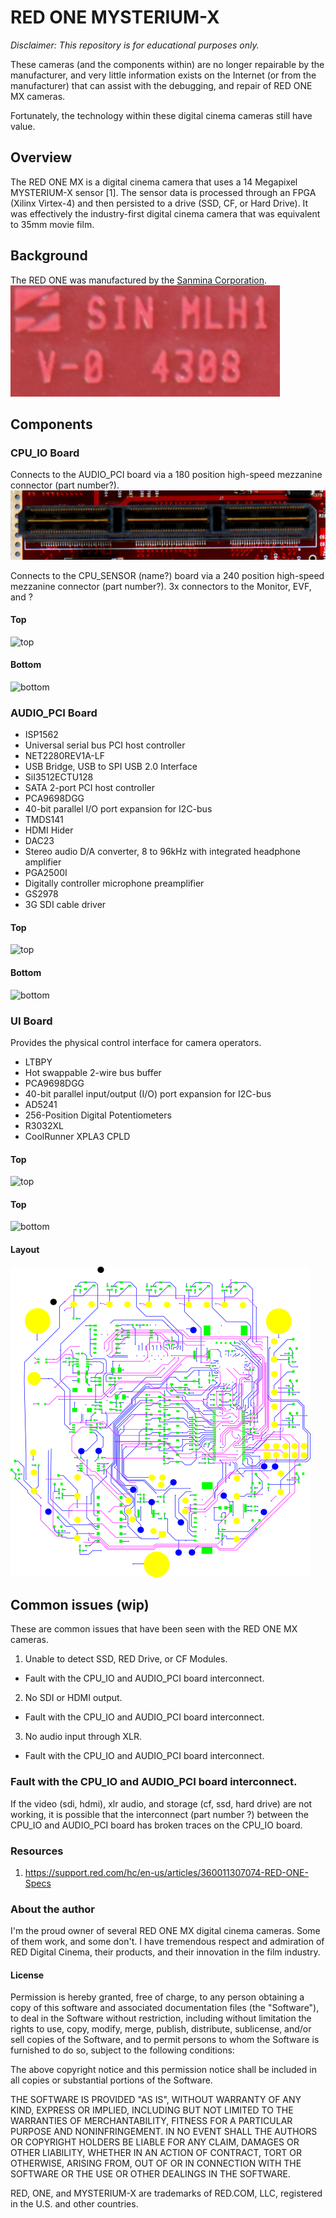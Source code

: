 # RED ONE MYSTERIUM-X
*Disclaimer: This repository is for educational purposes only.*

These cameras (and the components within) are no longer repairable
by the manufacturer, and very little information exists on the Internet
(or from the manufacturer) that can assist with the debugging, and repair of
RED ONE MX cameras.

Fortunately, the technology within these digital cinema cameras still have value.

## Overview
The RED ONE MX is a digital cinema camera that uses a 14 Megapixel MYSTERIUM-X
sensor [1]. The sensor data is processed through an FPGA (Xilinx Virtex-4) and
then persisted to a drive (SSD, CF, or Hard Drive). It was effectively the
industry-first digital cinema camera that was equivalent to 35mm movie film.

## Background
The RED ONE was manufactured by the [Sanmina Corporation](https://web.archive.org/web/20081024222256/https://www.sanmina.com/).
![top](smh.png)



## Components

### CPU_IO Board
Connects to the AUDIO_PCI board via a 180 position high-speed mezzanine connector (part number?).
![180pos-mezzanine](cpu_io_board/mezzanine-180pos.JPG)

Connects to the CPU_SENSOR (name?) board via a 240 position high-speed mezzanine connector (part number?).
3x connectors to the Monitor, EVF, and ?

#### Top
![top](cpu_io_board/top.JPG)

#### Bottom
![bottom](cpu_io_board/bottom.JPG)


### AUDIO_PCI Board
* ISP1562
 * Universal serial bus PCI host controller
* NET2280REV1A-LF
 * USB Bridge, USB to SPI USB 2.0 Interface
* SiI3512ECTU128
 * SATA 2-port PCI host controller
* PCA9698DGG
 * 40-bit parallel I/O port expansion for I2C-bus
* TMDS141
 * HDMI Hider
* DAC23
 * Stereo audio D/A converter, 8 to 96kHz with integrated headphone amplifier
* PGA2500I
 * Digitally controller microphone preamplifier
* GS2978
 * 3G SDI cable driver

#### Top
![top](audio_pci_board/top.JPG)

#### Bottom
![bottom](audio_pci_board/bottom.JPG)

### UI Board
Provides the physical control interface for camera operators.

* LTBPY
 * Hot swappable 2-wire bus buffer
* PCA9698DGG
 * 40-bit parallel input/output (I/O) port expansion for I2C-bus
* AD5241
 * 256-Position Digital Potentiometers
* R3032XL
 * CoolRunner XPLA3 CPLD

#### Top
![top](ui_board/board-top.png)

#### Top
![bottom](ui_board/board-bottom.png)

#### Layout
![layout](ui_board/layout.png)



## Common issues (wip)
These are common issues that have been seen with the RED ONE MX cameras.

1. Unable to detect SSD, RED Drive, or CF Modules.
* Fault with the CPU_IO and AUDIO_PCI board interconnect.

2. No SDI or HDMI output.
* Fault with the CPU_IO and AUDIO_PCI board interconnect.

3. No audio input through XLR.
* Fault with the CPU_IO and AUDIO_PCI board interconnect.


### Fault with the CPU_IO and AUDIO_PCI board interconnect.
If the video (sdi, hdmi), xlr audio, and storage (cf, ssd, hard drive) are not
working, it is possible that the interconnect (part number ?) between the CPU_IO
and AUDIO_PCI board has broken traces on the CPU_IO board.


### Resources
1. https://support.red.com/hc/en-us/articles/360011307074-RED-ONE-Specs

### About the author
I'm the proud owner of several RED ONE MX digital cinema cameras.
Some of them work, and some don't. I have tremendous respect and admiration of
RED Digital Cinema, their products, and their innovation in the film industry.


#### License
Permission is hereby granted, free of charge, to any person obtaining a copy
of this software and associated documentation files (the "Software"), to deal
in the Software without restriction, including without limitation the rights
to use, copy, modify, merge, publish, distribute, sublicense, and/or sell
copies of the Software, and to permit persons to whom the Software is
furnished to do so, subject to the following conditions:

The above copyright notice and this permission notice shall be included in all
copies or substantial portions of the Software.

THE SOFTWARE IS PROVIDED "AS IS", WITHOUT WARRANTY OF ANY KIND, EXPRESS OR
IMPLIED, INCLUDING BUT NOT LIMITED TO THE WARRANTIES OF MERCHANTABILITY,
FITNESS FOR A PARTICULAR PURPOSE AND NONINFRINGEMENT. IN NO EVENT SHALL THE
AUTHORS OR COPYRIGHT HOLDERS BE LIABLE FOR ANY CLAIM, DAMAGES OR OTHER
LIABILITY, WHETHER IN AN ACTION OF CONTRACT, TORT OR OTHERWISE, ARISING FROM,
OUT OF OR IN CONNECTION WITH THE SOFTWARE OR THE USE OR OTHER DEALINGS IN THE
SOFTWARE.

RED, ONE, and MYSTERIUM-X are trademarks of RED.COM, LLC, registered in the U.S.
and other countries.
